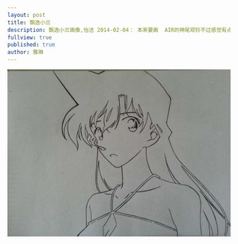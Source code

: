 ```yaml
---
layout: post
title: 飘逸小兰
description: 飘逸小兰画像,怡洁 2014-02-04： 本来要画  AIR的神尾观铃不过感觉有点难画   所以改画小兰了
fullview: true
published: true
author: 雅琳
---
```



![飘逸小兰](/images/sketches/yijie/2014/3.jpg)
